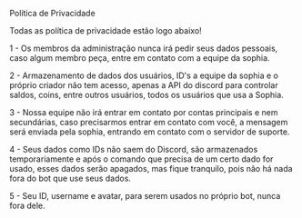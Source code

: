 Política de Privacidade

Todas as política de privacidade estão logo abaixo!

1 - Os membros da administração nunca irá pedir seus dados pessoais, caso algum membro peça, entre em contato com a equipe da sophia.

2 - Armazenamento de dados dos usuários, ID's a equipe da sophia e o próprio criador não tem acesso, apenas a API do discord para controlar saldos, coins, entre outros usuários, todos os usuários que usa a Sophia. 

3 - Nossa equipe não irá entrar em contato por contas principais e nem secundárias, caso precisarmos entrar em contato com você, a mensagem será enviada pela sophia, entrando em contato com o servidor de suporte.

4 - Seus dados como IDs não saem do Discord, são armazenados temporariamente e após o comando que precisa de um certo dado for usado, esses dados serão apagados, mas fique tranquilo, pois não há nada fora do bot que use seus dados. 

5 - Seu ID, username e avatar, para serem usados no próprio bot, nunca fora dele.
